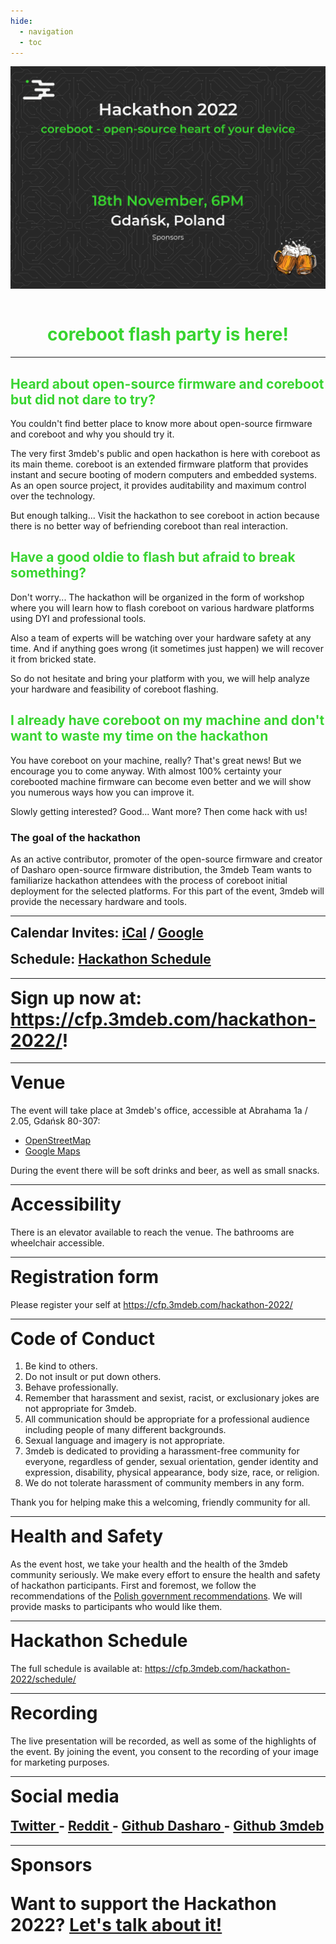 ```yaml
---
hide:
  - navigation
  - toc
---
```


<p align="center" style="margin-bottom: 0px !important;">
  <img width="800" src="../images/hackathon-2022-poster.png" alt="Hackathon 2022 poster" align="center">
  </p>
<br>

<h1 align="center" style="color: #38d430;">
  <b>coreboot flash party is here!</b>
</h1>

---

<h2 align="left" style="color: #38d430;">
  <b>Heard about open-source firmware and coreboot but did not dare to try?</b>
</h2>

You couldn't find better place to know more about open-source firmware and
coreboot and why you should try it.

The very first 3mdeb's public and open hackathon is here with coreboot as its
main theme. coreboot is an extended firmware platform that provides instant and
secure booting of modern computers and embedded systems. As an open source
project, it provides auditability and maximum control over the
technology.

But enough talking... Visit the hackathon to see coreboot in action because
there is no better way of befriending coreboot than real interaction.

<h2 align="left" style="color: #38d430;">
  <b>Have a good oldie to flash but afraid to break something?</b>
</h2>

Don't worry... The hackathon will be organized in the form of workshop where
you will learn how to flash coreboot on various hardware platforms using DYI
and professional tools.

Also a team of experts will be watching over your hardware safety at any time.
And if anything goes wrong (it sometimes just happen) we will recover it from
bricked state.

So do not hesitate and bring your platform with you, we will help analyze your
hardware and feasibility of coreboot flashing.

<h2 align="left" style="color: #38d430;">
  <b>I already have coreboot on my machine and don't want to waste my time on the hackathon</b>
</h2>

You have coreboot on your machine, really? That's great news! But we encourage
you to come anyway. With almost 100% certainty your corebooted machine firmware
can become even better and we will show you numerous ways how you can improve
it.

Slowly getting interested? Good... Want more? Then come hack with us!

<h3 align="left">
  <b>The goal of the hackathon</b>
</h3>

As an active contributor, promoter of the open-source firmware and creator of
Dasharo open-source firmware distribution, the 3mdeb Team wants to familiarize
hackathon attendees with the process of coreboot initial deployment for the
selected platforms. For this part of the event, 3mdeb will provide the
necessary hardware and tools.

---

<h2 align="left" style="margin-top: 0px;">
  <b>Calendar Invites:</b>
  <a href="#">iCal</a> /
  <a href="#" target="_blank">Google</a>
</h2>
<h2 align="left" style="margin-top: 0px;">
  <b>Schedule:</b>
  <a href="https://cfp.3mdeb.com/" target="_blank">Hackathon Schedule</a>
</h2>

---

<h1 align="left" style="margin-top: 0px;">
Sign up now at:
<a href="https://cfp.3mdeb.com/hackathon-2022/submit/" target="_blank">https://cfp.3mdeb.com/hackathon-2022/</a>!
</h1>

---

<h1 align="left" style="margin-top: 0px;">
Venue
</h1>

The event will take place at 3mdeb's office, accessible at
Abrahama 1a / 2.05, Gdańsk  80-307:

- [OpenStreetMap](https://www.openstreetmap.org/way/103471012#map=19/54.39267/18.58042)
- [Google Maps](https://goo.gl/maps/9qvAJWsuvD9ECLNM7)


During the event there will be soft drinks and beer, as well as small snacks.

---

<h1 align="left" style="margin-top: 0px;">
Accessibility
</h1>

There is an elevator available to reach the venue. The bathrooms are wheelchair accessible.

---

<h1 align="left" style="margin-top: 0px;">
Registration form
</h1>

Please register your self at <a href="https://cfp.3mdeb.com/hackathon-2022/submit/" target="_blank">https://cfp.3mdeb.com/hackathon-2022/</a>

---

<h1 align="left" style="margin-top: 0px;">
Code of Conduct
</h1>

<ol>
  <li>Be kind to others.</li>
  <li>Do not insult or put down others.</li>
  <li>Behave professionally.</li>
  <li>Remember that harassment and sexist, racist, or exclusionary jokes are
      not appropriate for 3mdeb.</li>
  <li>All communication should be appropriate for a professional audience
      including people of many different backgrounds.</li>
  <li>Sexual language and imagery is not appropriate.</li>
  <li>3mdeb is dedicated to providing a harassment-free community for everyone,
      regardless of gender, sexual orientation, gender identity and expression,
      disability, physical appearance, body size, race, or religion.</li>
  <li>We do not tolerate harassment of community members in any form.</li>
</ol>

Thank you for helping make this a welcoming, friendly community for all.

---

<h1 align="left" style="margin-top: 0px;">
Health and Safety
</h1>

As the event host, we take your health and the health of the 3mdeb community
seriously. We make every effort to ensure the health and safety of hackathon participants.
First and foremost, we follow the recommendations of the
[Polish government recommendations](https://www.gov.pl/web/coronavirus/tips).
We will provide masks to participants who would like them.

---

<h1 align="left" style="margin-top: 0px;">
Hackathon Schedule
</h1>

The full schedule is available at: <a href="https://cfp.3mdeb.com/hackathon-2022/schedule/" target="_blank">https://cfp.3mdeb.com/hackathon-2022/schedule/</a>

---

<h1 align="left" style="margin-top: 0px;">
Recording
</h1>

The live presentation will be recorded, as well as some of the highlights of
the event. By joining the event, you consent to the recording of your image for
marketing purposes.

---

<h1 align="Left" style="margin-top: 0px;">
Social media
</h1>
<h2 align="Left" style="margin-top: 0px;">
  <a href="https://twitter.com/3mdeb_com" target="_blank"> Twitter </a>
 -
  <a href="https://www.reddit.com/user/3mdeb/" target="_blank"> Reddit </a>
 -
  <a href="https://github.com/Dasharo" target="_blank"> Github Dasharo </a>
 -
  <a href="https://github.com/3mdeb" target="_blank"> Github 3mdeb </a>
</h2>

---

<h1 align="Left" style="margin-top: 0px;">
Sponsors

Want to support the Hackathon 2022?
  <a href="https://calendly.com/3mdeb/" target="_blank">Let's talk about it!</a>
